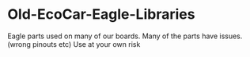 # Old-EcoCar-Eagle-Libraries

Eagle parts used on many of our boards.
Many of the parts have issues. (wrong pinouts etc) 
Use at your own risk
